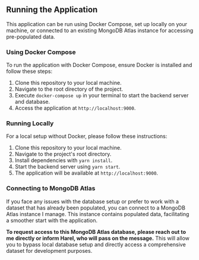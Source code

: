 ## Running the Application

This application can be run using Docker Compose, set up locally on your machine, or connected to an existing MongoDB Atlas instance for accessing pre-populated data.

### Using Docker Compose

To run the application with Docker Compose, ensure Docker is installed and follow these steps:

1. Clone this repository to your local machine.
2. Navigate to the root directory of the project.
3. Execute `docker-compose up` in your terminal to start the backend server and database.
4. Access the application at `http://localhost:9000`.

### Running Locally

For a local setup without Docker, please follow these instructions:

1. Clone this repository to your local machine.
2. Navigate to the project's root directory.
3. Install dependencies with `yarn install`.
4. Start the backend server using `yarn start`.
5. The application will be available at `http://localhost:9000`.

### Connecting to MongoDB Atlas

If you face any issues with the database setup or prefer to work with a dataset that has already been populated, you can connect to a MongoDB Atlas instance I manage. This instance contains populated data, facilitating a smoother start with the application.

**To request access to this MongoDB Atlas database, please reach out to me directly or inform Harel, who will pass on the message.** This will allow you to bypass local database setup and directly access a comprehensive dataset for development purposes.
